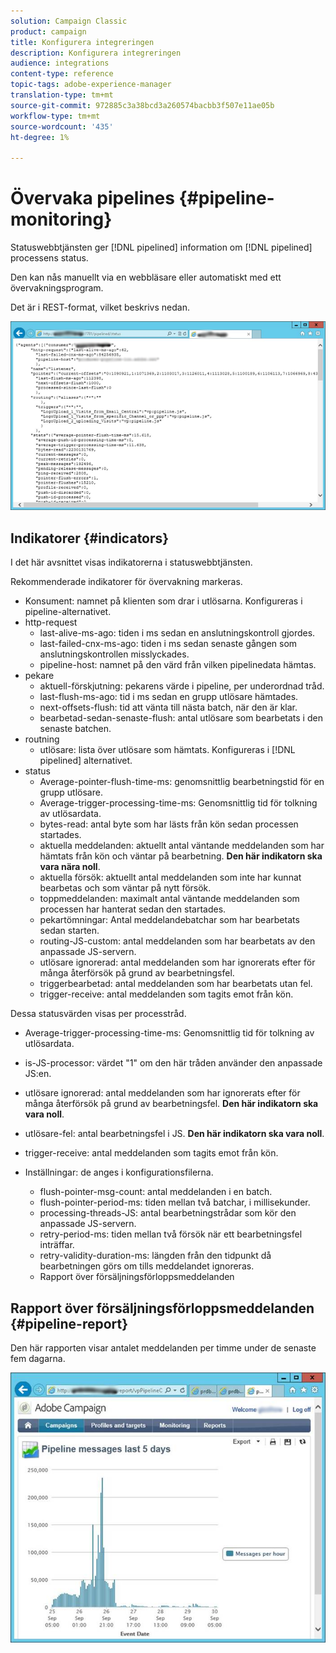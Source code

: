 ```yaml
---
solution: Campaign Classic
product: campaign
title: Konfigurera integreringen
description: Konfigurera integreringen
audience: integrations
content-type: reference
topic-tags: adobe-experience-manager
translation-type: tm+mt
source-git-commit: 972885c3a38bcd3a260574bacbb3f507e11ae05b
workflow-type: tm+mt
source-wordcount: '435'
ht-degree: 1%

---
```



# Övervaka pipelines {#pipeline-monitoring}

Statuswebbtjänsten ger [!DNL pipelined] information om [!DNL pipelined] processens status.

Den kan nås manuellt via en webbläsare eller automatiskt med ett övervakningsprogram.

Det är i REST-format, vilket beskrivs nedan.

![](assets/triggers_8.png)

## Indikatorer {#indicators}

I det här avsnittet visas indikatorerna i statuswebbtjänsten.

Rekommenderade indikatorer för övervakning markeras.

* Konsument: namnet på klienten som drar i utlösarna. Konfigureras i pipeline-alternativet.
* http-request
   * last-alive-ms-ago: tiden i ms sedan en anslutningskontroll gjordes.
   * last-failed-cnx-ms-ago: tiden i ms sedan senaste gången som anslutningskontrollen misslyckades.
   * pipeline-host: namnet på den värd från vilken pipelinedata hämtas.
* pekare
   * aktuell-förskjutning: pekarens värde i pipeline, per underordnad tråd.
   * last-flush-ms-ago: tid i ms sedan en grupp utlösare hämtades.
   * next-offsets-flush: tid att vänta till nästa batch, när den är klar.
   * bearbetad-sedan-senaste-flush: antal utlösare som bearbetats i den senaste batchen.
* routning
   * utlösare: lista över utlösare som hämtats. Konfigureras i [!DNL pipelined] alternativet.
* status
   * Average-pointer-flush-time-ms: genomsnittlig bearbetningstid för en grupp utlösare.
   * Average-trigger-processing-time-ms: Genomsnittlig tid för tolkning av utlösardata.
   * bytes-read: antal byte som har lästs från kön sedan processen startades.
   * aktuella meddelanden: aktuellt antal väntande meddelanden som har hämtats från kön och väntar på bearbetning. **Den här indikatorn ska vara nära noll**.
   * aktuella försök: aktuellt antal meddelanden som inte har kunnat bearbetas och som väntar på nytt försök.
   * toppmeddelanden: maximalt antal väntande meddelanden som processen har hanterat sedan den startades.
   * pekartömningar: Antal meddelandebatchar som har bearbetats sedan starten.
   * routing-JS-custom: antal meddelanden som har bearbetats av den anpassade JS-servern.
   * utlösare ignorerad: antal meddelanden som har ignorerats efter för många återförsök på grund av bearbetningsfel.
   * triggerbearbetad: antal meddelanden som har bearbetats utan fel.
   * trigger-receive: antal meddelanden som tagits emot från kön.

Dessa statusvärden visas per processtråd.

* Average-trigger-processing-time-ms: Genomsnittlig tid för tolkning av utlösardata.
* is-JS-processor: värdet &quot;1&quot; om den här tråden använder den anpassade JS:en.
* utlösare ignorerad: antal meddelanden som har ignorerats efter för många återförsök på grund av bearbetningsfel. **Den här indikatorn ska vara noll**.
* utlösare-fel: antal bearbetningsfel i JS. **Den här indikatorn ska vara noll**.
* trigger-receive: antal meddelanden som tagits emot från kön.

* Inställningar: de anges i konfigurationsfilerna.
   * flush-pointer-msg-count: antal meddelanden i en batch.
   * flush-pointer-period-ms: tiden mellan två batchar, i millisekunder.
   * processing-threads-JS: antal bearbetningstrådar som kör den anpassade JS-servern.
   * retry-period-ms: tiden mellan två försök när ett bearbetningsfel inträffar.
   * retry-validity-duration-ms: längden från den tidpunkt då bearbetningen görs om tills meddelandet ignoreras.
   * Rapport över försäljningsförloppsmeddelanden

## Rapport över försäljningsförloppsmeddelanden {#pipeline-report}

Den här rapporten visar antalet meddelanden per timme under de senaste fem dagarna.

![](assets/triggers_9.png)
